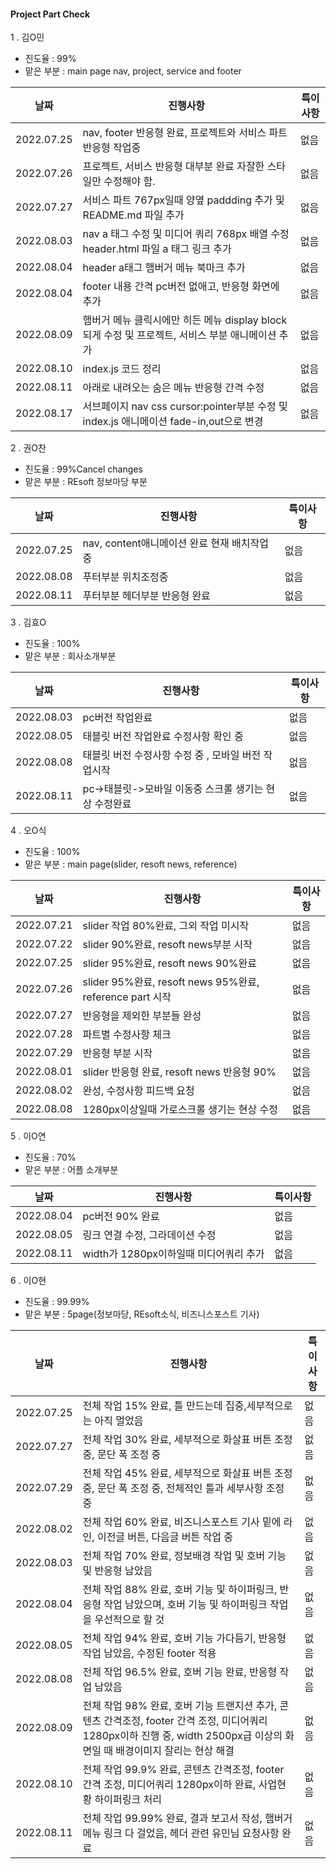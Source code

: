 #### Project Part Check

1 . 김O민

* 진도율 : 99%
* 맡은 부분 : main page nav, project, service and footer

|날짜|진행사항|특이사항|
|---|---|---|
|2022.07.25|nav, footer 반응형 완료, 프로젝트와 서비스 파트 반응형 작업중|없음|
|2022.07.26|프로젝트, 서비스 반응형 대부분 완료 자잘한 스타일만 수정해야 함.|없음|
|2022.07.27|서비스 파트 767px일때 양옆 paddding 추가 및 README.md 파일 추가|없음|
|2022.08.03|nav a 태그 수정 및 미디어 쿼리 768px 배열 수정 header.html 파일 a 태그 링크 추가|없음|
|2022.08.04|header a태그 햄버거 메뉴 북마크 추가|없음|
|2022.08.04|footer 내용 간격 pc버전 없애고, 반응형 화면에 추가|없음|
|2022.08.09|햄버거 메뉴 클릭시에만 히든 메뉴 display block 되게 수정 및 프로젝트, 서비스 부분 애니메이션 추가|없음|
|2022.08.10|index.js 코드 정리|없음|
|2022.08.11|아래로 내려오는 숨은 메뉴 반응형 간격 수정|없음|
|2022.08.17|서브페이지 nav css cursor:pointer부분 수정 및 index.js 애니메이션 fade-in,out으로 변경|없음|

2 . 권O찬

* 진도율 : 99%Cancel changes
* 맡은 부분 : REsoft 정보마당 부분
 
|날짜|진행사항|특이사항|
|---|---|---|
|2022.07.25|nav, content애니메이션 완료 현재 배치작업 중|없음|
|2022.08.08|푸터부분 위치조정중|없음|
|2022.08.11|푸터부분 헤더부분 반응형 완료|없음| 

3 . 김효O

* 진도율 : 100%
* 맡은 부분 : 회사소개부분

|날짜|진행사항|특이사항|
|---|---|---|
|2022.08.03|pc버전 작업완료|없음|
|2022.08.05|태블릿 버전 작업완료 수정사항 확인 중|없음|
|2022.08.08|태블릿 버전 수정사항 수정 중 , 모바일 버전 작업시작|없음|
|2022.08.11|pc->태블릿->모바일 이동중 스크롤 생기는 현상 수정완료|없음|

4 . 오O식

* 진도율 : 100%
* 맡은 부분 : main page(slider, resoft news, reference)

|날짜|진행사항|특이사항|
|---|---|---|
|2022.07.21|slider 작업 80%완료, 그외 작업 미시작|없음|
|2022.07.22|slider 90%완료, resoft news부분 시작|없음|
|2022.07.25|slider 95%완료, resoft news 90%완료|없음|
|2022.07.26|slider 95%완료, resoft news 95%완료, reference part 시작|없음|
|2022.07.27|반응형을 제외한 부분들 완성|없음|
|2022.07.28|파트별 수정사항 체크|없음|
|2022.07.29|반응형 부분 시작|없음|
|2022.08.01|slider 반응형 완료, resoft news 반응형 90%|없음|
|2022.08.02|완성, 수정사항 피드백 요청|없음|
|2022.08.08|1280px이상일때 가로스크롤 생기는 현상 수정|없음|


5 . 이O연


* 진도율 : 70%
* 맡은 부분 : 어플 소개부분

|날짜|진행사항|특이사항|
|---|---|---|
|2022.08.04|pc버전 90% 완료|없음|
|2022.08.05|링크 연결 수정, 그라데이션 수정|없음|
|2022.08.11|width가 1280px이하일때 미디어쿼리 추가|없음


6 . 이O현

* 진도율 : 99.99%
* 맡은 부분 : 5page(정보마당, REsoft소식, 비즈니스포스트 기사)

|날짜|진행사항|특이사항|
|---|---|---|
|2022.07.25|전체 작업 15% 완료, 틀 만드는데 집중,세부적으로는 아직 멀었음|없음|
|2022.07.27|전체 작업 30% 완료, 세부적으로 화살표 버튼 조정 중, 문단 폭 조정 중|없음|
|2022.07.29|전체 작업 45% 완료, 세부적으로 화살표 버튼 조정 중, 문단 폭 조정 중, 전체적인 틀과 세부사항 조정 중|없음|
|2022.08.02|전체 작업 60% 완료, 비즈니스포스트 기사 밑에 라인, 이전글 버튼, 다음글 버튼 작업 중|없음|
|2022.08.03|전체 작업 70% 완료, 정보배경 작업 및 호버 기능 및 반응형 남았음|없음|
|2022.08.04|전체 작업 88% 완료, 호버 기능 및 하이퍼링크, 반응형 작업 남았으며, 호버 기능 및 하이퍼링크 작업을 우선적으로 할 것|없음|
|2022.08.05|전체 작업 94% 완료, 호버 기능 가다듬기, 반응형 작업 남았음, 수정된 footer 적용|없음|
|2022.08.08|전체 작업 96.5% 완료, 호버 기능 완료, 반응형 작업 남았음|없음|
|2022.08.09|전체 작업 98% 완료, 호버 기능 트랜지션 추가, 콘텐츠 간격조정, footer 간격 조정, 미디어쿼리 1280px이하 진행 중, width 2500px급 이상의 화면일 때 배경이미지 잘리는 현상 해결|없음|
|2022.08.10|전체 작업 99.9% 완료, 콘텐츠 간격조정, footer 간격 조정, 미디어쿼리 1280px이하 완료, 사업현황 하이퍼링크 처리|없음|
|2022.08.11|전체 작업 99.99% 완료, 결과 보고서 작성, 햄버거 메뉴 링크 다 걸었음, 헤더 관련 유민님 요청사항 완료|없음|

